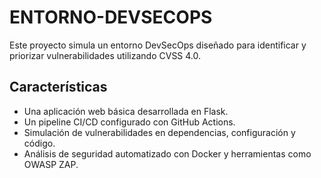 # ENTORNO-DEVSECOPS

Este proyecto simula un entorno DevSecOps diseñado para identificar y priorizar vulnerabilidades utilizando CVSS 4.0.

## Características

- Una aplicación web básica desarrollada en Flask.
- Un pipeline CI/CD configurado con GitHub Actions.
- Simulación de vulnerabilidades en dependencias, configuración y código.
- Análisis de seguridad automatizado con Docker y herramientas como OWASP ZAP.
